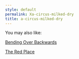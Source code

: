 ```yaml
---
style: default
permalink: Xa-circus-milked-dry
title: a-circus-milked-dry
---
```

You may also like:

[Bending Over Backwards](http://scp-wiki.net/bending-over-backwards)

[The Red Place](http://scp-wiki.net/the-red-place)
